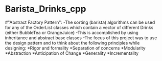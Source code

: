 # Barista_Drinks_cpp
#"Abstract Factory Pattern":
  -The sorting (barista) algorithms can be used for
   any of the OrderList classes which contain a vector of 
   different Drinks (either BubbleTea or OrangeJuice)
  -This is accomplished by using inheritance and abstract
   base classes
  -The focus of this project was to use the design pattern
   and to think about the following principles while designing:
      *Rigor and formality
      *Separation of concerns
      *Modularity
      *Abstraction
      *Anticipation of Change
      *Generality
      *Incrementality
